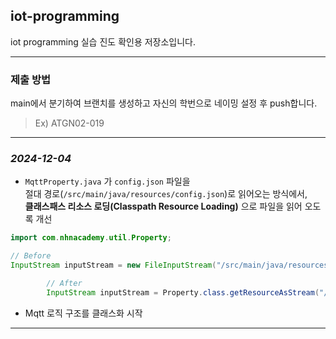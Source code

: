 ## iot-programming

iot programming 실습 진도 확인용 저장소입니다.

---

### 제출 방법
main에서 분기하여 브랜치를 생성하고 자신의 학번으로 네이밍 설정 후 push합니다.

> Ex) ATGN02-019

---

### *2024-12-04*

- `MqttProperty.java` 가 `config.json` 파일을 <br>
절대 경로(`/src/main/java/resources/config.json`)로 읽어오는 방식에서, <br>
**클래스패스 리소스 로딩(Classpath Resource Loading)** 으로 파일을 읽어 오도록 개선

```java
import com.nhnacademy.util.Property;

// Before
InputStream inputStream = new FileInputStream("/src/main/java/resources/config.json");

        // After
        InputStream inputStream = Property.class.getResourceAsStream("/config.json");
```

- Mqtt 로직 구조를 클래스화 시작

---

